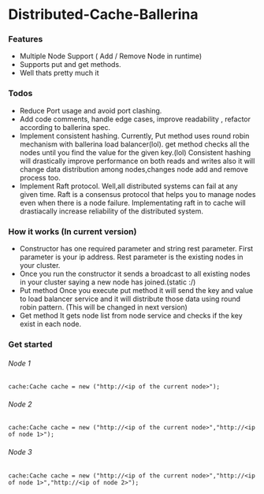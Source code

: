 # Distributed-Cache-Ballerina

### Features

- Multiple Node Support ( Add / Remove Node in runtime)
- Supports put and get methods.
- Well thats pretty much it

### Todos
- Reduce Port usage and avoid port clashing.
- Add code comments, handle edge cases, improve readability , refactor according to ballerina spec.
- Implement consistent hashing.
	Currently, 
	Put method uses round robin mechanism with ballerina load balancer(lol).
	get method checks all the nodes until you find the value for the given key.(lol)
	Consistent hashing will drastically improve performance on both reads and writes also it will change data distribution among nodes,changes node add and remove process too.
- Implement Raft protocol.
	Well,all distributed systems can fail at any given time. Raft is a consensus protocol that helps you to manage  nodes  even when there is a node failure. Implementating raft in to cache will drastiacally increase reliability of the distributed system.

### How it works (In current version)
- Constructor has one required parameter and string rest parameter.
First parameter is your ip address. Rest parameter is the existing nodes in your cluster.
- Once you run the constructor it sends a broadcast to all existing nodes in your cluster saying a new node has joined.(static :/)
- Put method
	Once you execute put method it will send the key and value to load balancer service and it will distribute those data using round robin pattern. (This will be changed in next version)
- Get method
	It gets node list from node service and checks if the key exist in each node.



### Get started


###### Node 1
`cache:Cache cache = new ("http://<ip of the current node>");`

###### Node 2
`cache:Cache cache = new ("http://<ip of the current node>","http://<ip of node 1>");`

###### Node 3
`cache:Cache cache = new ("http://<ip of the current node>","http://<ip of node 1>","http://<ip of node 2>");`

